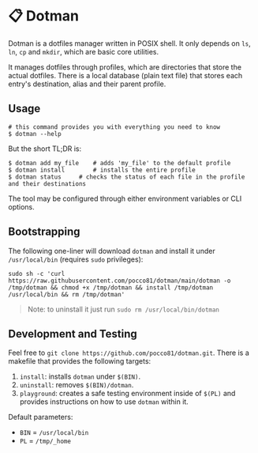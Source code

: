 # 📋 Dotman

Dotman is a dotfiles manager written in POSIX shell. It only depends on `ls`, `ln`, `cp` and `mkdir`, which are basic core utilities.

It manages dotfiles through profiles, which are directories that store the actual dotfiles. There is a local database (plain text file) that stores each entry's destination, alias and their parent profile.

## Usage

```shell
# this command provides you with everything you need to know
$ dotman --help
```

But the short TL;DR is:
```
$ dotman add my_file	# adds 'my_file' to the default profile
$ dotman install		# installs the entire profile
$ dotman status		# checks the status of each file in the profile and their destinations
```

The tool may be configured through either environment variables or CLI options.

## Bootstrapping

The following one-liner will download `dotman` and install it under `/usr/local/bin` (requires `sudo` privileges):

```shell
sudo sh -c 'curl https://raw.githubusercontent.com/pocco81/dotman/main/dotman -o /tmp/dotman && chmod +x /tmp/dotman && install /tmp/dotman /usr/local/bin && rm /tmp/dotman'
```
> Note: to uninstall it just run `sudo rm /usr/local/bin/dotman`

## Development and Testing

Feel free to `git clone https://github.com/pocco81/dotman.git`. There is a makefile that provides the following targets:

1.	`install`: installs `dotman` under `$(BIN)`.
2. `uninstall`: removes `$(BIN)/dotman`.
3. `playground`: creates a safe testing environment inside of `$(PL)` and provides instructions on how to use `dotman` within it.

Default parameters:
- `BIN` = `/usr/local/bin`
- `PL` = `/tmp/_home`
